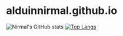 # alduinnirmal.github.io
![Nirmal's GitHub stats](https://github-readme-stats.vercel.app/api?username=alduinnirmal&show_icons=true)
[![Top Langs](https://github-readme-stats.vercel.app/api/top-langs/?username=alduinnirmal&layout=compact)](https://github.com/alduinnirmal/https://github.com/alduinnirmal/alduinnirmal.github.io/create/master/README.md)
